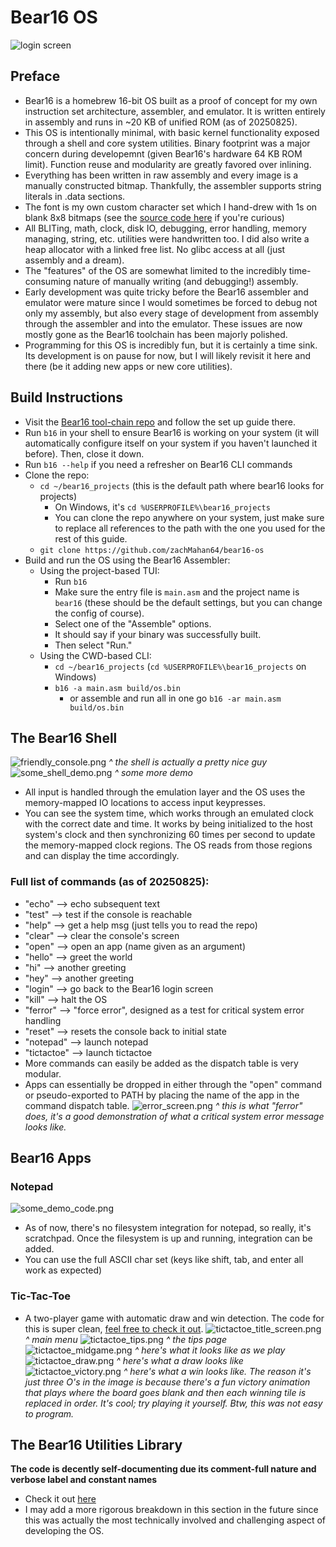 # Bear16 OS
![login screen](screenshots/login_screen.png)
## Preface
- Bear16 is a homebrew 16-bit OS built as a proof of concept for my own instruction set architecture, assembler, and emulator. It is written entirely in assembly and runs in ~20 KB of unified ROM (as of 20250825).
- This OS is intentionally minimal, with basic kernel functionality exposed through a shell and core system utilities. Binary footprint was a major concern during developemnt (given Bear16's hardware 64 KB ROM limit). Function reuse and modularity are greatly favored over inlining.
- Everything has been written in raw assembly and every image is a manually constructed bitmap. Thankfully, the assembler supports string literals in .data sections.
- The font is my own custom character set which I hand-drew with 1s on blank 8x8 bitmaps (see the [source code here](text_processing.asm) if you're curious)
- All BLITing, math, clock, disk IO, debugging, error handling, memory managing, string, etc. utilities were handwritten too. I did also write a heap allocator with a linked free list. No glibc access at all (just assembly and a dream).
- The "features" of the OS are somewhat limited to the incredibly time-consuming nature of manually writing (and debugging!) assembly.
- Early development was quite tricky before the Bear16 assembler and emulator were mature since I would sometimes be forced to debug not only my assembly, but also every stage of development from assembly through the assembler and into the emulator. These issues are now mostly gone as the Bear16 toolchain has been majorly polished.
- Programming for this OS is incredibly fun, but it is certainly a time sink. Its development is on pause for now, but I will likely revisit it here and there (be it adding new apps or new core utilities).
## Build Instructions
- Visit the [Bear16 tool-chain repo](https://github.com/zachMahan64/bear16) and follow the set up guide there.
- Run `b16` in your shell to ensure Bear16 is working on your system (it will automatically configure itself on your system if you haven't launched it before). Then, close it down.
- Run `b16 --help` if you need a refresher on Bear16 CLI commands
- Clone the repo:
  - `cd ~/bear16_projects` (this is the default path where bear16 looks for projects) 
    - On Windows, it's `cd %USERPROFILE%\bear16_projects`
    - You can clone the repo anywhere on your system, just make sure to replace all references to the path with the one you used for the rest of this guide.
  - `git clone https://github.com/zachMahan64/bear16-os`
- Build and run the OS using the Bear16 Assembler:
  - Using the project-based TUI:
    - Run `b16` 
    - Make sure the entry file is `main.asm` and the project name is `bear16` (these should be the default settings, but you can change the config of course).
    - Select one of the "Assemble" options.
    - It should say if your binary was successfully built.
    - Then select "Run."
  - Using the CWD-based CLI:
    - `cd ~/bear16_projects` (`cd %USERPROFILE%\bear16_projects` on Windows)
    - `b16 -a main.asm build/os.bin`
      - or assemble and run all in one go `b16 -ar main.asm build/os.bin`

## The Bear16 Shell
![friendly_console.png](screenshots/friendly_console.png)
*^ the shell is actually a pretty nice guy*
![some_shell_demo.png](screenshots/some_shell_demo.png)
*^ some more demo*
- All input is handled through the emulation layer and the OS uses the memory-mapped IO locations to access input keypresses.
- You can see the system time, which works through an emulated clock with the correct date and time. It works by being initialized to the host system's clock and then synchronizing 60 times per second to update the memory-mapped clock regions. The OS reads from those regions and can display the time accordingly.
### Full list of commands (as of 20250825):
- "echo" --> echo subsequent text
- "test" --> test if the console is reachable
- "help" --> get a help msg (just tells you to read the repo) 
- "clear" --> clear the console's screen
- "open" --> open an app (name given as an argument)
- "hello" --> greet the world
- "hi" --> another greeting
- "hey" --> another greeting
- "login" --> go back to the Bear16 login screen
- "kill" --> halt the OS
- "ferror" --> "force error", designed as a test for critical system error handling
- "reset" --> resets the console back to initial state
- "notepad" --> launch notepad
- "tictactoe" --> launch tictactoe
- More commands can easily be added as the dispatch table is very modular.
- Apps can essentially be dropped in either through the "open" command or pseudo-exported to PATH by placing the name of the app in the command dispatch table.
![error_screen.png](screenshots/error_screen.png)
*^ this is what "ferror" does, it's a good demonstration of what a critical system error message looks like.*

## Bear16 Apps
### Notepad
![some_demo_code.png](screenshots/some_demo_code.png)
- As of now, there's no filesystem integration for notepad, so really, it's scratchpad. Once the filesystem is up and running, integration can be added.
- You can use the full ASCII char set (keys like shift, tab, and enter all work as expected)
### Tic-Tac-Toe
- A two-player game with automatic draw and win detection. The code for this is super clean, [feel free to check it out](apps/tictactoe/main.asm).
![tictactoe_title_screen.png](screenshots/tictactoe_title_screen.png)
*^ main menu*
![tictactoe_tips.png](screenshots/tictactoe_tips.png)
*^ the tips page*
![tictactoe_midgame.png](screenshots/tictactoe_midgame.png)
*^ here's what it looks like as we play*
![tictactoe_draw.png](screenshots/tictactoe_draw.png)
*^ here's what a draw looks like*
![tictactoe_victory.png](screenshots/tictactoe_victory.png)
*^ here's what a win looks like. The reason it's just three O's in the image is because there's a fun victory animation that plays where the board goes blank and then each winning tile is replaced in order. It's cool; try playing it yourself. Btw, this was not easy to program.*
## The Bear16 Utilities Library
**The code is decently self-documenting due its comment-full nature and verbose label and constant names**
- Check it out [here](util/)
- I may add a more rigorous breakdown in this section in the future since this was actually the most technically involved and challenging aspect of developing the OS.